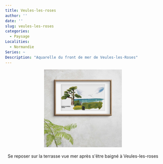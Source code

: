 ```yaml
---
title: Veules-les-roses
author: ''
date: ''
slug: veules-les-roses
categories:
  - Paysage
Localities: 
  - Normandie
Series: ~
Description: "Aquarelle du front de mer de Veules-les-Roses"
---
```


<center>
<img alt="[Vue mer a Veules-les-roses]" src="vue-mer-veules-featured-image.jpg" width=50%> 
<br>
<br>
Se reposer sur la terrasse vue mer après s'être baigné à Veules-les-roses 
</center>